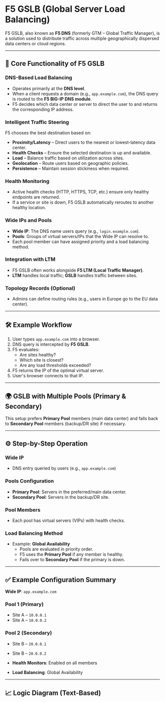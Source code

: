 # F5 GSLB (Global Server Load Balancing)

F5 GSLB, also known as **F5 DNS** (formerly GTM – Global Traffic Manager), is a solution used to distribute traffic across multiple geographically dispersed data centers or cloud regions.

---

## 🔧 Core Functionality of F5 GSLB

### DNS-Based Load Balancing
- Operates primarily at the **DNS level**.
- When a client requests a domain (e.g., `app.example.com`), the DNS query is routed to the **F5 BIG-IP DNS module**.
- F5 decides which data center or server to direct the user to and returns the corresponding IP address.

### Intelligent Traffic Steering
F5 chooses the best destination based on:
- **Proximity/Latency** – Direct users to the nearest or lowest-latency data center.
- **Health Checks** – Ensure the selected destination is up and available.
- **Load** – Balance traffic based on utilization across sites.
- **Geolocation** – Route users based on geographic policies.
- **Persistence** – Maintain session stickiness when required.

### Health Monitoring
- Active health checks (HTTP, HTTPS, TCP, etc.) ensure only healthy endpoints are returned.
- If a service or site is down, F5 GSLB automatically reroutes to another healthy location.

### Wide IPs and Pools
- **Wide IP**: The DNS name users query (e.g., `login.example.com`).
- **Pools**: Groups of virtual servers/IPs that the Wide IP can resolve to.
- Each pool member can have assigned priority and a load balancing method.

### Integration with LTM
- F5 GSLB often works alongside **F5 LTM (Local Traffic Manager)**.
- **LTM** handles local traffic; **GSLB** handles traffic between sites.

### Topology Records (Optional)
- Admins can define routing rules (e.g., users in Europe go to the EU data center).

---

## 🛠 Example Workflow

1. User types `app.example.com` into a browser.
2. DNS query is intercepted by **F5 GSLB**.
3. F5 evaluates:
   - Are sites healthy?
   - Which site is closest?
   - Are any load thresholds exceeded?
4. F5 returns the IP of the optimal virtual server.
5. User's browser connects to that IP.

---

## 🌍 GSLB with Multiple Pools (Primary & Secondary)

This setup prefers **Primary Pool** members (main data center) and falls back to **Secondary Pool** members (backup/DR site) if necessary.

---

## ⚙️ Step-by-Step Operation

### Wide IP
- DNS entry queried by users (e.g., `app.example.com`)

### Pools Configuration
- **Primary Pool**: Servers in the preferred/main data center.
- **Secondary Pool**: Servers in the backup/DR site.

### Pool Members
- Each pool has virtual servers (VIPs) with health checks.

### Load Balancing Method
- Example: **Global Availability**
  - Pools are evaluated in priority order.
  - F5 uses the **Primary Pool** if any member is healthy.
  - Fails over to **Secondary Pool** if the primary is down.

---

## ✅ Example Configuration Summary

**Wide IP**: `app.example.com`

### Pool 1 (Primary)
- Site A – `10.0.0.1`
- Site A – `10.0.0.2`

### Pool 2 (Secondary)
- Site B – `20.0.0.1`
- Site B – `20.0.0.2`

- **Health Monitors**: Enabled on all members
- **Load Balancing**: Global Availability

---

## 📈 Logic Diagram (Text-Based)

